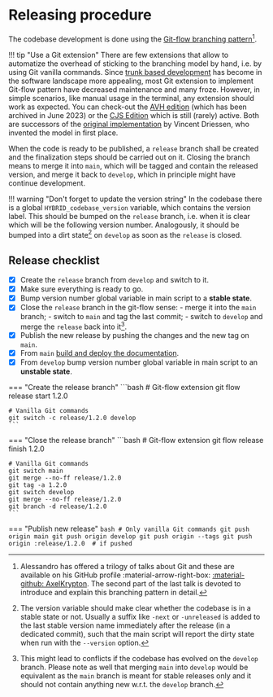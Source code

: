 # Releasing procedure

The codebase development is done using the [Git-flow branching pattern](http://nvie.com/git-model)[^1].

!!! tip "Use a Git extension"
    There are few extensions that allow to automatize the overhead of sticking to the branching model by hand, i.e. by using Git vanilla commands.
    Since [trunk based development](https://trunkbaseddevelopment.com) has become in the software landscape more appealing, most Git extension to implement Git-flow pattern have decreased maintenance and many froze.
    However, in simple scenarios, like manual usage in the terminal, any extension should work as expected.
    You can check-out the [AVH edition](https://github.com/petervanderdoes/gitflow-avh) (which has been archived in June 2023) or the [CJS Edition](https://github.com/CJ-Systems/gitflow-cjs) which is still (rarely) active.
    Both are successors of the [original implementation](https://github.com/nvie/gitflow) by Vincent Driessen, who invented the model in first place.

When the code is ready to be published, a `release` branch shall be created and the finalization steps should be carried out on it.
Closing the branch means to merge it into `main`, which will be tagged and contain the released version, and merge it back to `develop`, which in principle might have continue development.

!!! warning "Don't forget to update the version string"
    In the codebase there is a global `HYBRID_codebase_version` variable, which contains the version label.
    This should be bumped on the `release` branch, i.e. when it is clear which will be the following version number.
    Analogously, it should be bumped into a dirt state[^2] on `develop` as soon as the `release` is closed.

[^1]:
    Alessandro has offered a trilogy of talks about Git and these are available on his GitHub profile :material-arrow-right-box: [:material-github: AxelKrypton](https://github.com/AxelKrypton/Git-crash-course).
    The second part of the last talk is devoted to introduce and explain this branching pattern in detail.

[^2]:
    The version variable should make clear whether the codebase is in a stable state or not.
    Usually a suffix like `-next` or `-unreleased` is added to the last stable version name immediately after the release (in a dedicated commit), such that the main script will report the dirty state when run with the `--version` option.

## Release checklist

- [x] Create the `release` branch from `develop` and switch to it.
- [x] Make sure everything is ready to go.
- [x] Bump version number global variable in main script to a **stable state**.
- [x] Close the `release` branch in the git-flow sense:
      - merge it into the `main` branch;
      - switch to `main` and tag the last commit;
      - switch to `develop` and merge the `release` back into it[^3].
- [x] Publish the new release by pushing the changes and the new tag on `main`.
- [x] From `main` [build and deploy the documentation](building_docs.md).
- [x] From `develop` bump version number global variable in main script to an **unstable state**.

=== "Create the release branch"
    ```bash
    # Git-flow extension
    git flow release start 1.2.0

    # Vanilla Git commands
    git switch -c release/1.2.0 develop
    ```

=== "Close the release branch"
    ```bash
    # Git-flow extension
    git flow release finish 1.2.0

    # Vanilla Git commands
    git switch main
    git merge --no-ff release/1.2.0
    git tag -a 1.2.0
    git switch develop
    git merge --no-ff release/1.2.0
    git branch -d release/1.2.0
    ```

=== "Publish new release"
    ```bash
    # Only vanilla Git commands
    git push origin main
    git push origin develop
    git push origin --tags
    git push origin :release/1.2.0  # if pushed
    ```

[^3]:
    This might lead to conflicts if the codebase has evolved on the `develop` branch.
    Please note as well that merging `main` into `develop` would be equivalent as the `main` branch is meant for stable releases only and it should not contain anything new w.r.t. the `develop` branch.
